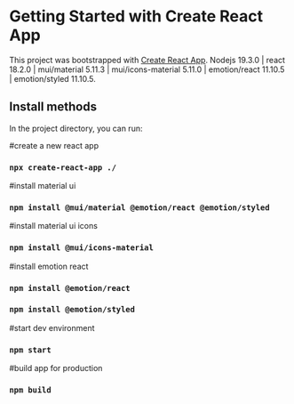 # Getting Started with Create React App

This project was bootstrapped with [Create React App](https://github.com/facebook/create-react-app). Nodejs 19.3.0 | react 18.2.0 | mui/material 5.11.3 | mui/icons-material 5.11.0 | emotion/react 11.10.5 | emotion/styled 11.10.5.

## Install methods

In the project directory, you can run:

#create a new react app
### `npx create-react-app ./`

#install material ui
### `npm install @mui/material @emotion/react @emotion/styled`

#install material ui icons
### `npm install @mui/icons-material`

#install emotion react
### `npm install @emotion/react`
### `npm install @emotion/styled`

#start dev environment
### `npm start`

#build app for production 
### `npm build`